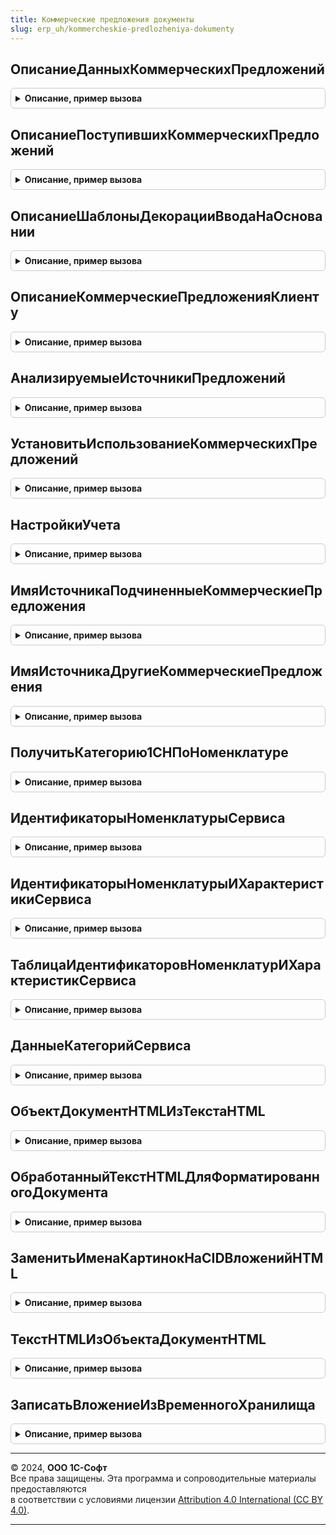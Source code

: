 ```yaml
---
title: Коммерческие предложения документы
slug: erp_uh/kommercheskie-predlozheniya-dokumenty
---
```



## ОписаниеДанныхКоммерческихПредложений
<details style="margin: 1em 0; padding: 0.5em; border: 1px solid #ccc; border-radius: 6px;">

<summary style="font-weight: bold; cursor: pointer;">Описание, пример вызова</summary>

```bsl

// Описание параметров источников.
//
// Возвращаемое значение:
//   ТаблицаЗначений:
//     * КоммерческоеПредложениеСсылка - ОпределяемыйТип.КоммерческоеПредложениеПоставщика - ссылка на документ.
//     * ДокументОснование             - ОпределяемыйТип.ЗапросКоммерческихПредложенийПоставщиков - ссылка на документ основание.
//     * ПоставщикПредставление        - Строка - представление контрагента.
//     * ПоставщикСсылка               - ОпределяемыйТип.КонтрагентБЭД - ссылка на справочник контрагенты.
//     * УсловияОплатыТекст            - Строка - описание условий оплаты.
//     * УсловияПоставкиТекст          - Строка - описание условий поставки.
//     * ПрочаяДополнительнаяИнформацияТекст - Строка - описание прочей информации о предложении.
//     * СуммаМинимум                  - Число - минимальная сумма по всем позициям предложения.
//     * СуммаМаксимум                 - Число - максимальная сумма по всем позициям предложения.
//     * СрокПоставки                  - Дата, Число - срок поставки в днях с момента оплаты заказа, либо конкретная дата поставки.
//     * Охват                         - Число - охват позиций запроса.
//     * ИмяИсточника                  - Число - имя источника получения коммерческого предложения.
//     * Налогообложение               - Булево - облагается ли продажа НДС.
//     * ЦенаВключаетНДС               - Булево - включает ли цена НДС.
//     * КоммерческоеПредложениеНомер  - Число - номер предложения.
//     * КоммерческоеПредложениеДата   - Дата - дата предложения.
//     * МожетВыкупатьсяЧастично       - Булево - можно ли выкупать только часть предложений.
//     * Валюта                        - СправочникСсылка.Валюты - валюта предложения.
//     * Товары                        - ТаблицаЗначений - товары предложения:
//        ** Номенклатура               - СправочникСсылка.Номенклатура - ссылка на номенклатуру.
//        ** Количество                 - Число - количество позиций предложения.
//        ** Сумма                      - Число - стоимость позиции.
//        ** СтавкаНДС                  - ПеречислениеСсылка.СтавкиНДС - ставка НДС.
//        ** ИдентификаторСтрокиЗапроса - Строка - Идентификатор строки запроса.
//
Функция ОписаниеДанныхКоммерческихПредложений() Экспорт
```

Пример вызова
```bsl
Результат = КоммерческиеПредложенияДокументы.ОписаниеДанныхКоммерческихПредложений() 
```
</details>

## ОписаниеПоступившихКоммерческихПредложений
<details style="margin: 1em 0; padding: 0.5em; border: 1px solid #ccc; border-radius: 6px;">

<summary style="font-weight: bold; cursor: pointer;">Описание, пример вызова</summary>

```bsl

// Описание параметров поступивших предложений по текущему запросу.
//
// Возвращаемое значение:
//  ТаблицаЗначений:
//    * КоммерческоеПредложениеСсылка - ОпределяемыйТип.КоммерческоеПредложениеПоставщика - ссылка на документ.
//    * КоммерческоеПредложениеНомер  - Число - номер предложения.
//    * КоммерческоеПредложениеДата   - Дата - дата предложения.
//    * ПоставщикПредставление        - Строка - представление контрагента.
//    * ПоставщикСсылка               - ОпределяемыйТип.КонтрагентБЭД - ссылка на справочник контрагенты.
//    * СуммаМинимум                  - Число - минимальная сумма по всем позициям предложения.
//    * СуммаМаксимум                 - Число - максимальная сумма по всем позициям предложения.
//    * СрокПоставки                  - Дата, Число - срок поставки в днях с момента оплаты заказа, либо конкретная дата поставки.
//    * Охват                         - Число - охват позиций запроса.
//    * ИмяИсточника                  - Число - имя источника получения коммерческого предложения.
//    * МожетВыкупатьсяЧастично       - Булево - можно ли выкупать только часть предложений.
//    * Валюта                        - СправочникСсылка.Валюты - валюта предложения.
//
Функция ОписаниеПоступившихКоммерческихПредложений() Экспорт
```

Пример вызова
```bsl
Результат = КоммерческиеПредложенияДокументы.ОписаниеПоступившихКоммерческихПредложений() 
```
</details>

## ОписаниеШаблоныДекорацииВводаНаОсновании
<details style="margin: 1em 0; padding: 0.5em; border: 1px solid #ccc; border-radius: 6px;">

<summary style="font-weight: bold; cursor: pointer;">Описание, пример вызова</summary>

```bsl

// Описание параметров формирования переопределяемой части открытия форм списка документов.
//
// Возвращаемое значение:
//  Структура - шаблон для отображения пользователю текста ввода на основании - содержит поля:
//    * Нет - Строка - заголовок кнопки ввода на основании если подчиненные документы отсутствуют.
//    * Один - Строка - заголовок кнопки ввода на основании если есть один подчиненный документ.
//    * Много - Строка - заголовок кнопки ввода на основании если есть больше одного подчиненного документа.
//
Функция ОписаниеШаблоныДекорацииВводаНаОсновании() Экспорт
```

Пример вызова
```bsl
Результат = КоммерческиеПредложенияДокументы.ОписаниеШаблоныДекорацииВводаНаОсновании() 
```
</details>

## ОписаниеКоммерческиеПредложенияКлиенту
<details style="margin: 1em 0; padding: 0.5em; border: 1px solid #ccc; border-radius: 6px;">

<summary style="font-weight: bold; cursor: pointer;">Описание, пример вызова</summary>

```bsl

// Описание параметров формирования переопределяемой части открытия форм списка документов.
//
// Возвращаемое значение:
//  ТаблицаЗначений - таблица с данными о созданных на основании документа - содержит колонки:
//    * Ссылка   - ДокументСсылка - Ссылка на созданный документ.
//    * Номер    - Число - Номер документа.
//    * Дата     - Дата - Дата документа.
//    * Менеджер - Строка - Имя пользователя создавшего документ.
//
Функция ОписаниеКоммерческиеПредложенияКлиенту() Экспорт
```

Пример вызова
```bsl
Результат = КоммерческиеПредложенияДокументы.ОписаниеКоммерческиеПредложенияКлиенту() 
```
</details>

## АнализируемыеИсточникиПредложений
<details style="margin: 1em 0; padding: 0.5em; border: 1px solid #ccc; border-radius: 6px;">

<summary style="font-weight: bold; cursor: pointer;">Описание, пример вызова</summary>

```bsl

// Определяет список анализируемых источников предложений.
// По умолчанию анализируются только торговые предложения из 1С:Торговая площадка и предложения не из этого запроса.
//
// Параметры:
//  Источники - ТаблицаЗначений - таблица с колонками.
//    * ИмяИсточника           - Строка   - имя источника предложений.
//    * ПредставлениеИсточника - Строка   - представление источника.
//    * КартинкаИсточника      - Картинка - картинка источника для вывода на форму.
//    * КраткоеПредставление   - Строка   - текстовое описание источника.
//
Процедура АнализируемыеИсточникиПредложений(Источники) Экспорт
```

Пример вызова
```bsl
КоммерческиеПредложенияДокументы.АнализируемыеИсточникиПредложений(Источники) 
```
</details>

## УстановитьИспользованиеКоммерческихПредложений
<details style="margin: 1em 0; padding: 0.5em; border: 1px solid #ccc; border-radius: 6px;">

<summary style="font-weight: bold; cursor: pointer;">Описание, пример вызова</summary>

```bsl
// Конец ЭлектронноеВзаимодействие.ЗапросКоммерческихПредложенийПоставщиков

// Включает функциональные опции для всех встроенных документов подсистемы КоммерческиеПредложенияДокументы.
//
// Параметры:
//   Параметры - Структура - статус обработки обновления - содержит поля:
//    * ПрогрессВыполнения - Структура - прогресс обработки обновления - содержит поля:
//       ** ОбработаноОбъектов - Число - количество обработанных объектов.
//       ** ВсегоОбъектов - Число - количество объектов к обработке.
//    * ОбработкаЗавершена - Булево - Признак того, что обработка обновления завершена
//
Процедура УстановитьИспользованиеКоммерческихПредложений(Параметры = Неопределено) Экспорт
```

Пример вызова
```bsl
КоммерческиеПредложенияДокументы.УстановитьИспользованиеКоммерческихПредложений(Параметры);
```
</details>

## НастройкиУчета
<details style="margin: 1em 0; padding: 0.5em; border: 1px solid #ccc; border-radius: 6px;">

<summary style="font-weight: bold; cursor: pointer;">Описание, пример вызова</summary>

```bsl

// Предназначена для формирования настроек учета в прикладной конфигурации
//
// Возвращаемое значение:
//  Структура - содержит поля:
//  * ИспользуетсяЕдинственнаяОрганизация                  - Булево - признак того, что в конфигурации используется только одна организация.
//  * ЕдинственнаяОрганизация                              - ОпределяемыйТип.Организация - значение единственной организации в ИБ.
//  * ИспользуетсяЕдинственнаяВалюта                       - Булево - признак того, что в конфигурации используется только одна валюта.
//  * ЕдинственнаяВалюта                                   - СправочникСсылка.Валюты - значение единственной валюты в ИБ.
//  * ИспользуютсяПартнеры                                 - Булево - признак того, что используются партнеры.
//  * НезависимоеВедениеПартнеровИКонтрагентов             - Булево - признак того, что независимо ведутся партнеры и контрагенты.
//  * ИспользуютсяХарактеристикиНоменклатуры               - Булево - признак того, что используются характеристики номенклатуры.
//  * ВидКонтактнойИнформацииEmailМенеджера                - СправочникСсылка.ВидыКонтактнойИнформации - для определения электронной почты менеджера как контактного лица.
//  * ВидКонтактнойИнформацииТелефонМенеджера              - СправочникСсылка.ВидыКонтактнойИнформации - для определения телефона менеджера как контактного лица.
//  * ИспользуютсяВидыЦен                                  - Булево - признак того, что используются виды цен.
//  * ИспользуютсяРучныеСкидкиВПродажах                    - Булево - признак того, что используются ручные скидки в продажах.
//  * ИспользуютсяАвтоматическиеСкидкиВПродажах            - Булево - признак того, что используются автоматические скидки в продажах.
//  * ИспользуютсяНазначаемыеАвтоматическиеСкидкиВПродажах - Булево - признак того, что используются назначаемые автоматические скидки в продажах.
//  * РеализованаФормаПросмотраСкидок                      - Булево - признак того, что возможен вызов формы просмотра скидок.
//  * РеализованоЗаполнениеЦенПоУсловиямПродаж             - Булево - признак того, что реализовано заполнение цен по условиям продаж.
//  * РеализованоЗаполнениеЦенПоВидамЦен                   - Булево - признак того, что реализовано заполнение цен по видам цен.
//  * РеализованоЗаполнениеУсловийОплаты                   - Булево - признак того, что реализовано заполнение условий оплаты.
//  * РеализованоЗаполнениеУсловийДоставки                 - Булево - признак того, что реализовано заполнение условий доставки.
//  * РеализованПодборНоменклатуры                         - Булево - признак того, что реализован подбор номенклатуры.
//  * РеализованПоискПоШтрихкоду                           - Булево - признак того, что реализован поиск товаров по штрихкоду.
//  * РеализованоРазбиениеСтрок                            - Булево - признак того, что реализовано разбиение строк в ТЧ Товары.
//  * РеализованаЗагрузкаДанныхТСД                         - Булево - признак того, что реализована загрузка данных при помощи ТСД в ТЧ Товары.
//  * РеализованоЗаполнениеДокументовИзВнешнегоФайла       - Булево - признак того, что реализовано заполнение ТЧ Товары из внешнего файла.
//  * ИспользуютсяСтатусыКоммерческихПредложенийКлиентам   - Булево - признак того, что реализовано используются статусы коммерческих предложений клиентам.
//  * ИспользуютсяСостоянияКоммерческихПредложенийКлиентам - Булево - признак того, что реализовано используются состояния коммерческих предложений клиентам.
//  * ИмяРеквизитаВладельцаНоменклатурыКонтрагента         - Строка - имя реквизита документа "Коммерческое предложение клиента", который содержит владельца номенклатуры контрагента.
//  * СтатусыКоммерческихПредложенийКлиентамЧерновик       - Массив - определяет те статусы, в которых коммерческое предложение считается черновиком.
//  * СтатусыКоммерческихПредложенийКлиентамДействует      - Массив - определяет те статусы, в которых коммерческое предложение считается действующим.
//
Функция НастройкиУчета() Экспорт
```

Пример вызова
```bsl
Результат = КоммерческиеПредложенияДокументы.НастройкиУчета() 
```
</details>

## ИмяИсточникаПодчиненныеКоммерческиеПредложения
<details style="margin: 1em 0; padding: 0.5em; border: 1px solid #ccc; border-radius: 6px;">

<summary style="font-weight: bold; cursor: pointer;">Описание, пример вызова</summary>

```bsl

// Формализует имя источника подчиненного коммерческого предложения в контексте конкретного документа
// Запрос коммерческого предложения.
//
// Возвращаемое значение:
//  Строка - имя источника предложений
//
Функция ИмяИсточникаПодчиненныеКоммерческиеПредложения() Экспорт
```

Пример вызова
```bsl
Результат = КоммерческиеПредложенияДокументы.ИмяИсточникаПодчиненныеКоммерческиеПредложения() 
```
</details>

## ИмяИсточникаДругиеКоммерческиеПредложения
<details style="margin: 1em 0; padding: 0.5em; border: 1px solid #ccc; border-radius: 6px;">

<summary style="font-weight: bold; cursor: pointer;">Описание, пример вызова</summary>

```bsl

// Формализует имя источника коммерческого предложения не подчиненного документу Запрос коммерческого предложения,
// в контексте которого анализируются предложения.
//
// Возвращаемое значение:
//  Строка - имя источника предложений
//
Функция ИмяИсточникаДругиеКоммерческиеПредложения() Экспорт
```

Пример вызова
```bsl
Результат = КоммерческиеПредложенияДокументы.ИмяИсточникаДругиеКоммерческиеПредложения() 
```
</details>

## ПолучитьКатегорию1СНПоНоменклатуре
<details style="margin: 1em 0; padding: 0.5em; border: 1px solid #ccc; border-radius: 6px;">

<summary style="font-weight: bold; cursor: pointer;">Описание, пример вызова</summary>

```bsl

// Выполняет преобразование номенклатуры учетной системы в категорию 1СН.
//
// Параметры:
//  Номенклатура - СправочникСсылка - ссылка на справочник номенклатуры.
//
// Возвращаемое значение:
//  Структура - содержит поля:
//   * КатегорияВСервисеИдентификатор - Строка - идентификатор категории в сервисе 1С:Номенклатура.
//   * КатегорияВСервисеПредставление - Строка - представление категории в сервисе 1С:Номенклатура.
//
Функция ПолучитьКатегорию1СНПоНоменклатуре(Знач Номенклатура) Экспорт
```

Пример вызова
```bsl
Результат = КоммерческиеПредложенияДокументы.ПолучитьКатегорию1СНПоНоменклатуре(Номенклатура) 
```
</details>

## ИдентификаторыНоменклатурыСервиса
<details style="margin: 1em 0; padding: 0.5em; border: 1px solid #ccc; border-radius: 6px;">

<summary style="font-weight: bold; cursor: pointer;">Описание, пример вызова</summary>

```bsl

// Получает идентификаторы карточек 1С:Номенклатура, соответствующих переданным ссылкам.
//
// Параметры:
//  СсылкиНоменклатуры - Массив из ОпределяемыйТип.НоменклатураБЭД - ссылки на номенклатуру информационной базы.
//
// Возвращаемое значение:
//  Соответствие - соответствие номенклатуры информационной базы идентификатору сервиса.
//    Ключ - ссылка на номенклатуру, значение - идентификатор сервиса.
//
Функция ИдентификаторыНоменклатурыСервиса(Знач СсылкиНоменклатуры) Экспорт
```

Пример вызова
```bsl
Результат = КоммерческиеПредложенияДокументы.ИдентификаторыНоменклатурыСервиса(СсылкиНоменклатуры) 
```
</details>

## ИдентификаторыНоменклатурыИХарактеристикиСервиса
<details style="margin: 1em 0; padding: 0.5em; border: 1px solid #ccc; border-radius: 6px;">

<summary style="font-weight: bold; cursor: pointer;">Описание, пример вызова</summary>

```bsl

// Функция возвращает идентификаторы номенклатуры и характеристик по ссылкам на них.
//
// Параметры:
//  КортежиСсылок - Соответствие - содержит:
//    * Ключ - Строка - суррогатный ключ, идентифицирующий пару номенклатура + характеристика.
//    * Значение - Структура - содержит:
//      ** Номенклатура - ОпределяемыйТип.НоменклатураБЭД - ссылка на номенклатуру.
//      ** Характеристика - ОпределяемыйТип.ХарактеристикаНоменклатурыБЭД - ссылка на характеристику.
//
// Возвращаемое значение:
//  Соответствие - содержит:
//    * Ключ - Строка - суррогатный ключ из входящего параметра,
//      идентифицирующий пару номенклатура + характеристика.
//    * Значение - Структура - содержит:
//      ** ИдентификаторНоменклатуры - Строка - идентификатор номенклатуры.
//      ** ИдентификаторХарактеристики - Строка - идентификатор характеристики.
//
Функция ИдентификаторыНоменклатурыИХарактеристикиСервиса(Знач КортежиСсылок) Экспорт
```

Пример вызова
```bsl
Результат = КоммерческиеПредложенияДокументы.ИдентификаторыНоменклатурыИХарактеристикиСервиса(КортежиСсылок) 
```
</details>

## ТаблицаИдентификаторовНоменклатурИХарактеристикСервиса
<details style="margin: 1em 0; padding: 0.5em; border: 1px solid #ccc; border-radius: 6px;">

<summary style="font-weight: bold; cursor: pointer;">Описание, пример вызова</summary>

```bsl

// Функция возвращает идентификаторы номенклатуры, характеристики по кортежу номенклатура + характеристика.
//
// Параметры:
//  ТаблицаСсылок - ТаблицаЗначений - таблица c колонками:
//    * Номенклатура - ОпределяемыйТип.НоменклатураБЭД - ссылка на номенклатуру.
//    * Характеристика - ОпределяемыйТип.ХарактеристикаНоменклатурыБЭД - ссылка на характеристику.
//
// Возвращаемое значение:
//  ТаблицаЗначений - таблица c колонками:
//    * Номенклатура - ОпределяемыйТип.НоменклатураБЭД - ссылка на номенклатуру.
//    * Характеристика - ОпределяемыйТип.ХарактеристикаНоменклатурыБЭД - ссылка на характеристику.
//    * ИдентификаторНоменклатуры - Строка - идентификатор номенклатуры.
//    * ИдентификаторХарактеристики - Строка - идентификатор характеристики.
//
Функция ТаблицаИдентификаторовНоменклатурИХарактеристикСервиса(Знач ТаблицаСсылок) Экспорт
```

Пример вызова
```bsl
Результат = КоммерческиеПредложенияДокументы.ТаблицаИдентификаторовНоменклатурИХарактеристикСервиса(ТаблицаСсылок) 
```
</details>

## ДанныеКатегорийСервиса
<details style="margin: 1em 0; padding: 0.5em; border: 1px solid #ccc; border-radius: 6px;">

<summary style="font-weight: bold; cursor: pointer;">Описание, пример вызова</summary>

```bsl

// Функция возвращает данные категории из сервиса по идентификаторам номенклатуры. Если по переданным идентификаторам
//   не удалось получить данные из сервиса или карточки не куплены - в возвращаемом значении запись будет отсутствовать.
//
// Параметры:
//  ИдентификаторыСервиса - Массив, Строка - идентификаторы запрашиваемой номенклатуры.
//
// Возвращаемое значение:
//  Соответствие - содержит:
//    * Ключ - Строка - идентификатор номенклатуры
//    * Значение - Структура - содержит:
//      ** КатегорияВСервисеИдентификатор - Строка - идентификатор категории.
//      ** КатегорияВСервисеПредставление - Строка - наименование категории.
//
Функция ДанныеКатегорийСервиса(Знач ИдентификаторыСервиса) Экспорт
```

Пример вызова
```bsl
Результат = КоммерческиеПредложенияДокументы.ДанныеКатегорийСервиса(ИдентификаторыСервиса) 
```
</details>

## ОбъектДокументHTMLИзТекстаHTML
<details style="margin: 1em 0; padding: 0.5em; border: 1px solid #ccc; border-radius: 6px;">

<summary style="font-weight: bold; cursor: pointer;">Описание, пример вызова</summary>

```bsl

// Получает объект ДокументHTML из текста HTML.
//
// Параметры:
//  ТекстHTML  - Строка - текст в формате HTML.
//  Кодировка  - Строка - если задан, то объявление HTML-документа будет содержать
//      атрибут encoding с указанным значением.
//
// Возвращаемое значение:
//   ДокументHTML - созданный документ HTML.
//
Функция ОбъектДокументHTMLИзТекстаHTML(ТекстHTML, Кодировка = Неопределено) Экспорт
```

Пример вызова
```bsl
Результат = КоммерческиеПредложенияДокументы.ОбъектДокументHTMLИзТекстаHTML(ТекстHTML, Кодировка);
```
</details>

## ОбработанныйТекстHTMLДляФорматированногоДокумента
<details style="margin: 1em 0; padding: 0.5em; border: 1px solid #ccc; border-radius: 6px;">

<summary style="font-weight: bold; cursor: pointer;">Описание, пример вызова</summary>

```bsl

// Обрабатывает текст HTML для помещения в форматированный документ.
//
// Параметры:
//  ВладелецФайлов    - ДокументСсылка - документ, присоединенные файлы которого требуется обработать.
//  ТекстHTML         - Строка - обрабатываемый текст HTML.
//  СтруктураВложений - Структура - структура в которую помещаются картинки - вложения письма.
//
// Возвращаемое значение:
//   Строка   - обработанный текст HTML.
//
Функция ОбработанныйТекстHTMLДляФорматированногоДокумента(ВладелецФайлов, ТекстHTML, СтруктураВложений) Экспорт
```

Пример вызова
```bsl
Результат = КоммерческиеПредложенияДокументы.ОбработанныйТекстHTMLДляФорматированногоДокумента(ВладелецФайлов, ТекстHTML, СтруктураВложений) 
```
</details>

## ЗаменитьИменаКартинокНаCIDВложенийHTML
<details style="margin: 1em 0; padding: 0.5em; border: 1px solid #ccc; border-radius: 6px;">

<summary style="font-weight: bold; cursor: pointer;">Описание, пример вызова</summary>

```bsl

// Заменяет имена картинок в документе HTML на CID вложений.
// Параметры:
//  ДокументHTML - ДокументHTML - документ HTML в котором будет выполняться замена.
//  ТаблицаСоответствий - ТаблицаЗначений - таблица соответствий имен файлов и идентификаторов.
//
Процедура ЗаменитьИменаКартинокНаCIDВложенийHTML(ДокументHTML, ТаблицаСоответствий) Экспорт
```

Пример вызова
```bsl
КоммерческиеПредложенияДокументы.ЗаменитьИменаКартинокНаCIDВложенийHTML(ДокументHTML, ТаблицаСоответствий) 
```
</details>

## ТекстHTMLИзОбъектаДокументHTML
<details style="margin: 1em 0; padding: 0.5em; border: 1px solid #ccc; border-radius: 6px;">

<summary style="font-weight: bold; cursor: pointer;">Описание, пример вызова</summary>

```bsl

// Получает текст из документа HTML.
//
// Параметры:
//  ДокументHTML - ДокументHTML - документ HTML, который нужно преобразовать в строку.
//
// Возвращаемое значение:
//   Строка - обработанный текст HTML.
//
Функция ТекстHTMLИзОбъектаДокументHTML(ДокументHTML) Экспорт
```

Пример вызова
```bsl
Результат = КоммерческиеПредложенияДокументы.ТекстHTMLИзОбъектаДокументHTML(ДокументHTML) 
```
</details>

## ЗаписатьВложениеИзВременногоХранилища
<details style="margin: 1em 0; padding: 0.5em; border: 1px solid #ccc; border-radius: 6px;">

<summary style="font-weight: bold; cursor: pointer;">Описание, пример вызова</summary>

```bsl

// Записывает вложение электронного письма, расположенное во временном хранилище в файл.
//
// Параметры:
//  ВладелецФайлов                 - ОпределяемыйТип.ВладелецПрисоединенныхФайлов - папка файлов или объект, к которому
//                                                                                  требуется прикрепить добавляемый файл.
//  АдресВоВременномХранилище - Строка - адрес, указывающий на двоичные данные во временном хранилище.
//  ИмяФайла                  - Строка - имя файла.
//
// Возвращаемое значение:
//  ОпределяемыйТип.ПрисоединенныйФайл - ссылка на созданный присоединенный файл.
//
Функция ЗаписатьВложениеИзВременногоХранилища(ВладелецФайлов, АдресВоВременномХранилище, ИмяФайла) Экспорт
```

Пример вызова
```bsl
Результат = КоммерческиеПредложенияДокументы.ЗаписатьВложениеИзВременногоХранилища(ВладелецФайлов, АдресВоВременномХранилище, ИмяФайла) 
```
</details>

---

© 2024, **ООО 1С-Софт**  
Все права защищены. Эта программа и сопроводительные материалы предоставляются  
в соответствии с условиями лицензии [Attribution 4.0 International (CC BY 4.0)](https://creativecommons.org/licenses/by/4.0/legalcode).

---

